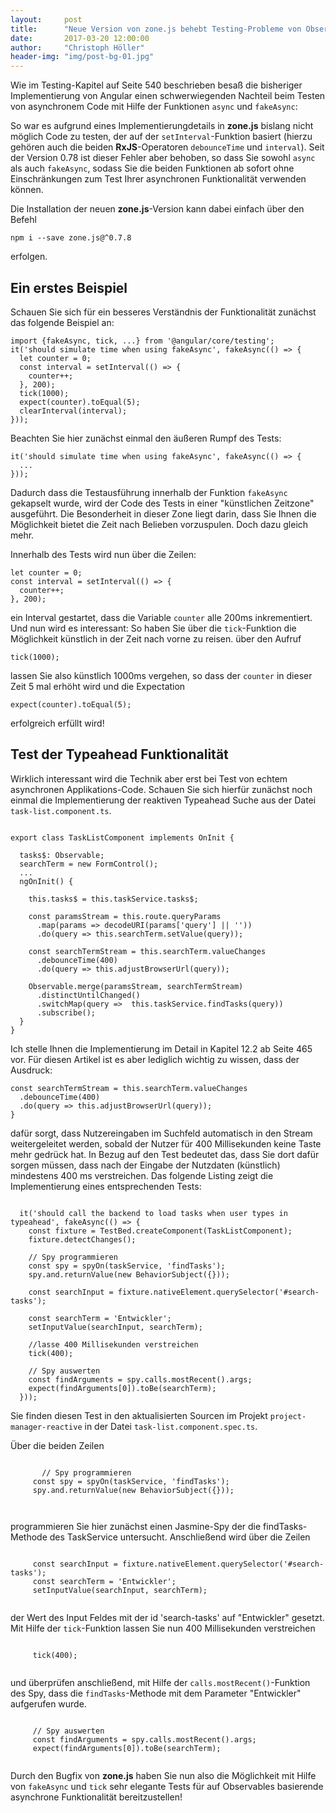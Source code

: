 ```yaml
---
layout:     post
title:      "Neue Version von zone.js behebt Testing-Probleme von Observables"
date:       2017-03-20 12:00:00
author:     "Christoph Höller"
header-img: "img/post-bg-01.jpg"
---
```


Wie im Testing-Kapitel auf Seite 540 beschrieben besaß die bisheriger Implementierung von Angular einen schwerwiegenden Nachteil beim Testen von asynchronem Code mit Hilfe der Funktionen <code class="typescript">async</code> und <code class="typescript">fakeAsync</code>:

So war es aufgrund eines Implementierungdetails in **zone.js** bislang nicht möglich Code zu testen, der auf der <code class="typescript">setInterval</code>-Funktion basiert (hierzu gehören auch die beiden **RxJS**-Operatoren <code class="typescript">debounceTime</code> und <code class="typescript">interval</code>). Seit der Version 0.78 ist dieser Fehler aber behoben, so dass Sie sowohl <code class="typescript">async</code> als auch <code class="typescript">fakeAsync</code>, sodass Sie die beiden Funktionen ab sofort ohne Einschränkungen zum Test Ihrer asynchronen Funktionalität verwenden können.

Die Installation der neuen **zone.js**-Version kann dabei einfach über den Befehl

<code>npm i --save zone.js@^0.7.8</code>

erfolgen.


## Ein erstes Beispiel

Schauen Sie sich für ein besseres Verständnis der Funktionalität zunächst das folgende Beispiel an:

  <pre><code class="typescript">import {fakeAsync, tick, ...} from '@angular/core/testing';
it('should simulate time when using fakeAsync', fakeAsync(() => {
  let counter = 0;
  const interval = setInterval(() => {
    counter++;
  }, 200);
  tick(1000);
  expect(counter).toEqual(5);
  clearInterval(interval);
})); </code></pre>


Beachten Sie hier zunächst einmal den äußeren Rumpf des Tests:

  <pre><code class="typescript">it('should simulate time when using fakeAsync', fakeAsync(() => {
  ...
})); </code></pre>

Dadurch dass die Testausführung innerhalb der Funktion <code>fakeAsync</code> gekapselt wurde, wird der Code des Tests in einer "künstlichen Zeitzone" ausgeführt. Die Besonderheit in dieser Zone liegt darin, dass Sie Ihnen die Möglichkeit bietet die Zeit nach Belieben vorzuspulen. Doch dazu gleich mehr.

Innerhalb des Tests wird nun über die Zeilen:

<pre><code class="typescript">let counter = 0;
const interval = setInterval(() => {
  counter++;
}, 200);
</code></pre>

ein Interval gestartet, dass die Variable <code>counter</code> alle 200ms inkrementiert. Und nun wird es interessant: So haben Sie über die <code>tick</code>-Funktion die Möglichkeit künstlich in der Zeit nach vorne zu reisen. über den Aufruf

<pre><code class="typescript">tick(1000);
</code></pre>

lassen Sie also künstlich 1000ms vergehen, so dass der <code>counter</code> in dieser Zeit 5 mal erhöht wird und die Expectation


<pre><code class="typescript">expect(counter).toEqual(5);</code></pre>

erfolgreich erfüllt wird!


## Test der Typeahead Funktionalität

Wirklich interessant wird die Technik aber erst bei Test von echtem asynchronen Applikations-Code. Schauen Sie sich hierfür zunächst noch einmal die Implementierung der reaktiven Typeahead Suche aus der Datei <code>task-list.component.ts</code>.

<pre><code class="typescript">
export class TaskListComponent implements OnInit {

  tasks$: Observable<Task[]>;
  searchTerm = new FormControl();
  ...
  ngOnInit() {

    this.tasks$ = this.taskService.tasks$;

    const paramsStream = this.route.queryParams
      .map(params => decodeURI(params['query'] || ''))
      .do(query => this.searchTerm.setValue(query));

    const searchTermStream = this.searchTerm.valueChanges
      .debounceTime(400)
      .do(query => this.adjustBrowserUrl(query));

    Observable.merge(paramsStream, searchTermStream)
      .distinctUntilChanged()
      .switchMap(query =>  this.taskService.findTasks(query))
      .subscribe();
  }
}</code></pre>

Ich stelle Ihnen die Implementierung im Detail in Kapitel 12.2 ab Seite 465 vor. Für diesen Artikel ist es aber lediglich wichtig zu wissen, dass der Ausdruck:

<pre><code class="typescript">const searchTermStream = this.searchTerm.valueChanges
  .debounceTime(400)
  .do(query => this.adjustBrowserUrl(query));
}</code></pre>

dafür sorgt, dass Nutzereingaben im Suchfeld automatisch in den Stream weitergeleitet werden, sobald der Nutzer für 400 Millisekunden keine Taste mehr gedrück hat.
In Bezug auf den Test bedeutet das, dass Sie dort dafür sorgen müssen, dass nach der Eingabe der Nutzdaten (künstlich) mindestens 400 ms verstreichen. Das folgende Listing zeigt die Implementierung eines entsprechenden Tests:

<pre><code class="typescript">
  it('should call the backend to load tasks when user types in typeahead', fakeAsync(() => {
    const fixture = TestBed.createComponent(TaskListComponent);
    fixture.detectChanges();

    // Spy programmieren
    const spy = spyOn(taskService, 'findTasks');
    spy.and.returnValue(new BehaviorSubject<any>({}));

    const searchInput = fixture.nativeElement.querySelector('#search-tasks');

    const searchTerm = 'Entwickler';
    setInputValue(searchInput, searchTerm);

    //lasse 400 Millisekunden verstreichen
    tick(400);

    // Spy auswerten
    const findArguments = spy.calls.mostRecent().args;
    expect(findArguments[0]).toBe(searchTerm);
  }));
</code></pre>

Sie finden diesen Test in den aktualisierten Sourcen im Projekt <code>project-manager-reactive</code> in der Datei <code>task-list.component.spec.ts</code>.

Über die beiden Zeilen

 <pre><code class="typescript">
       // Spy programmieren
     const spy = spyOn(taskService, 'findTasks');
     spy.and.returnValue(new BehaviorSubject<any>({}));

 </code></pre>
programmieren Sie hier zunächst einen Jasmine-Spy der die findTasks-Methode des TaskService untersucht. Anschließend wird über die Zeilen
 <pre><code class="typescript">
     const searchInput = fixture.nativeElement.querySelector('#search-tasks');
     const searchTerm = 'Entwickler';
     setInputValue(searchInput, searchTerm);
 </code></pre>

der Wert des Input Feldes mit der id 'search-tasks' auf "Entwickler" gesetzt.  Mit Hilfe der <code>tick</code>-Funktion lassen Sie nun 400 Millisekunden verstreichen

 <pre><code class="typescript">
     tick(400);
 </code></pre>
und überprüfen anschließend, mit Hilfe der <code>calls.mostRecent()</code>-Funktion des Spy, dass die <code>findTasks</code>-Methode mit dem Parameter "Entwickler" aufgerufen wurde.
 <pre><code class="typescript">
     // Spy auswerten
     const findArguments = spy.calls.mostRecent().args;
     expect(findArguments[0]).toBe(searchTerm);
 </code></pre>

 Durch den Bugfix von **zone.js** haben Sie nun also die Möglichkeit mit Hilfe von <code>fakeAsync</code> und <code>tick</code> sehr elegante Tests für auf Observables basierende asynchrone Funktionalität bereitzustellen!